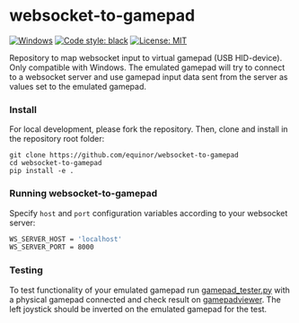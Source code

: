 # websocket-to-gamepad
[![Windows](https://svgshare.com/i/ZhY.svg)](https://svgshare.com/i/ZhY.svg)
[![Code style: black](https://img.shields.io/badge/code%20style-black-000000.svg)](https://github.com/psf/black)
[![License: MIT](https://img.shields.io/badge/License-MIT-yellow.svg)](https://opensource.org/licenses/MIT)

Repository to map websocket input to virtual gamepad (USB HID-device). Only compatible with Windows.
The emulated gamepad will try to connect to a websocket server and use gamepad input data sent from the server
as values set to the emulated gamepad. 


### Install

For local development, please fork the repository. Then, clone and install in the repository root folder:

```
git clone https://github.com/equinor/websocket-to-gamepad
cd websocket-to-gamepad
pip install -e .
```

### Running websocket-to-gamepad
Specify `host` and `port` configuration variables according to your websocket server:

```bash
WS_SERVER_HOST = 'localhost'
WS_SERVER_PORT = 8000
```

### Testing
To test functionality of your emulated gamepad run [gamepad_tester.py](https://github.com/equinor/websocket-to-gamepad/test/gamepad_tester.py) with a physical gamepad connected and check result on 
[gamepadviewer](https://gamepadviewer.com/). The left joystick should be inverted on the emulated gamepad for the test.